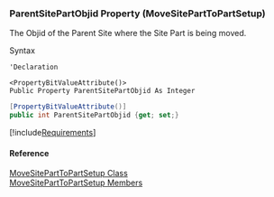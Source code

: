 ### ParentSitePartObjid Property (MoveSitePartToPartSetup)

The Objid of the Parent Site where the Site Part is being moved.

Syntax

```vbnet
'Declaration

<PropertyBitValueAttribute()>
Public Property ParentSitePartObjid As Integer
```

```csharp
[PropertyBitValueAttribute()]
public int ParentSitePartObjid {get; set;}
```

[!include[Requirements](../partials/requirements.md)]

#### Reference

[MoveSitePartToPartSetup Class](FChoice.Toolkits.Clarify~FChoice.Toolkits.Clarify.FieldOps.MoveSitePartToPartSetup.md)  
[MoveSitePartToPartSetup Members](FChoice.Toolkits.Clarify~FChoice.Toolkits.Clarify.FieldOps.MoveSitePartToPartSetup_members.md)